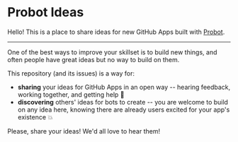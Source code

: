 # Probot Ideas

Hello! This is a place to share ideas for new GitHub Apps built with [Probot](https://probot.github.io/).

---

One of the best ways to improve your skillset is to build new things, and often people have great ideas but no way to build on them.

This repository (and its issues) is a way for:
- **sharing** your ideas for GitHub Apps in an open way -- hearing feedback, working together, and getting help :muscle:
- **discovering** others' ideas for bots to create -- you are welcome to build on any idea here, knowing there are already users excited for your app's existence :boom:

Please, share your ideas! We'd all love to hear them!

